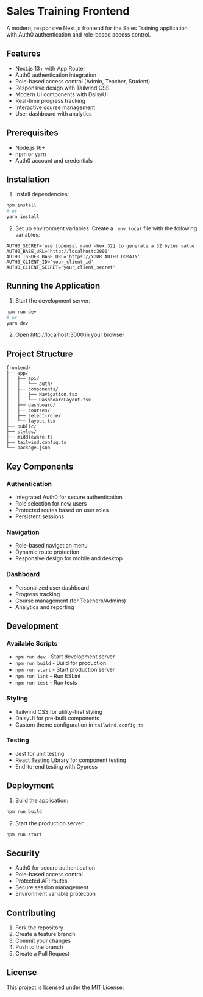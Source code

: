 # Sales Training Frontend

A modern, responsive Next.js frontend for the Sales Training application with Auth0 authentication and role-based access control.

## Features

- Next.js 13+ with App Router
- Auth0 authentication integration
- Role-based access control (Admin, Teacher, Student)
- Responsive design with Tailwind CSS
- Modern UI components with DaisyUI
- Real-time progress tracking
- Interactive course management
- User dashboard with analytics

## Prerequisites

- Node.js 16+
- npm or yarn
- Auth0 account and credentials

## Installation

1. Install dependencies:
```bash
npm install
# or
yarn install
```

2. Set up environment variables:
Create a `.env.local` file with the following variables:
```
AUTH0_SECRET='use [openssl rand -hex 32] to generate a 32 bytes value'
AUTH0_BASE_URL='http://localhost:3000'
AUTH0_ISSUER_BASE_URL='https://YOUR_AUTH0_DOMAIN'
AUTH0_CLIENT_ID='your_client_id'
AUTH0_CLIENT_SECRET='your_client_secret'
```

## Running the Application

1. Start the development server:
```bash
npm run dev
# or
yarn dev
```

2. Open [http://localhost:3000](http://localhost:3000) in your browser

## Project Structure

```
frontend/
├── app/
│   ├── api/
│   │   └── auth/
│   ├── components/
│   │   ├── Navigation.tsx
│   │   └── DashboardLayout.tsx
│   ├── dashboard/
│   ├── courses/
│   ├── select-role/
│   └── layout.tsx
├── public/
├── styles/
├── middleware.ts
├── tailwind.config.ts
└── package.json
```

## Key Components

### Authentication
- Integrated Auth0 for secure authentication
- Role selection for new users
- Protected routes based on user roles
- Persistent sessions

### Navigation
- Role-based navigation menu
- Dynamic route protection
- Responsive design for mobile and desktop

### Dashboard
- Personalized user dashboard
- Progress tracking
- Course management (for Teachers/Admins)
- Analytics and reporting

## Development

### Available Scripts

- `npm run dev` - Start development server
- `npm run build` - Build for production
- `npm run start` - Start production server
- `npm run lint` - Run ESLint
- `npm run test` - Run tests

### Styling

- Tailwind CSS for utility-first styling
- DaisyUI for pre-built components
- Custom theme configuration in `tailwind.config.ts`

### Testing

- Jest for unit testing
- React Testing Library for component testing
- End-to-end testing with Cypress

## Deployment

1. Build the application:
```bash
npm run build
```

2. Start the production server:
```bash
npm run start
```

## Security

- Auth0 for secure authentication
- Role-based access control
- Protected API routes
- Secure session management
- Environment variable protection

## Contributing

1. Fork the repository
2. Create a feature branch
3. Commit your changes
4. Push to the branch
5. Create a Pull Request

## License

This project is licensed under the MIT License.
